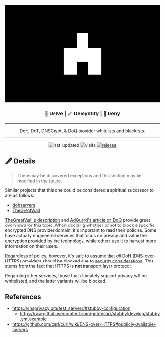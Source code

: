 <div align="center">
  <img src=".github/images/logo.jpg"
       width="600"
       alt="logo"
       longdesc="https://github.com/T145/white-bear/master/README.md" />
  <h3>🔱 Delve | 🪄 Demystify | 🛑 Deny</h3>
  <hr>
  <p>DoH, DoT, DNSCrypt, &amp; DoQ provider whitelists and blacklists.</p>
  <hr>
  <img src="https://badges.pufler.dev/updated/T145/white-bear"
       alt="last_updated"
       longdesc="https://pufler.dev/git-badges/"
       crossorigin="anonymous"
       referrerpolicy="no-referrer" />
  <img src="https://badges.pufler.dev/visits/T145/white-bear"
       alt="visits"
       longdesc="https://pufler.dev/git-badges/"
       crossorigin="anonymous"
       referrerpolicy="no-referrer" />
  <a href="https://github.com/T145/white-bear/commits/master.atom">
    <img src="https://img.shields.io/static/v1?logo=rss&label=rss&message=feed&color=FFA500"
        alt="release"
        longdesc="https://github.com/badges/shields/"
        crossorigin="anonymous"
        referrerpolicy="no-referrer" />
  </a>
</div>

## 🖋️ Details

> There may be discovered exceptions and this section may be modified in the future.

Similar projects that this one could be considered a spiritual successor to are as follows:

- [dohservers](https://github.com/oneoffdallas/dohservers)
- [TheGreatWall](https://github.com/Sekhan/TheGreatWall)

[TheGreatWall's description](https://github.com/Sekhan/TheGreatWall#what-is-dns-over-https-doh-=) and [AdGuard's article on DoQ](https://adguard.com/en/blog/dns-over-quic.html) provide great overviews for this topic. When deciding whether or not to block a specific encrypted DNS provider domain, it's important to read their policies. Some have actually engineered services that focus on privacy and value the encryption provided by the technology, while others use it to harvest more information on their users.

Regardless of policy, however, it's safe to assume that *all* DoH (DNS-over-HTTPS) providers should be blocked due to [security considerations](https://datatracker.ietf.org/doc/html/rfc8484#section-9). This stems from the fact that HTTPS is **not** transport layer protocol.

Regarding other services, those that ultimately support privacy will be whitelisted, and the latter variants will be blocked.

## References

- https://dnsprivacy.org/test_servers/#stubby-configuration
  - https://raw.githubusercontent.com/getdnsapi/stubby/develop/stubby.yml.example
- https://github.com/curl/curl/wiki/DNS-over-HTTPS#publicly-available-servers

